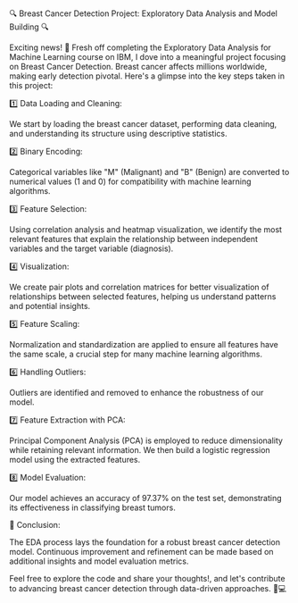 🔍 Breast Cancer Detection Project: Exploratory Data Analysis and Model Building 🔍

Exciting news! 🌟 Fresh off completing the Exploratory Data Analysis for Machine Learning course on IBM, I dove into a meaningful project focusing on Breast Cancer Detection. Breast cancer affects millions worldwide, making early detection pivotal. Here's a glimpse into the key steps taken in this project:



1️⃣ Data Loading and Cleaning:

We start by loading the breast cancer dataset, performing data cleaning, and understanding its structure using descriptive statistics.

2️⃣ Binary Encoding:

Categorical variables like "M" (Malignant) and "B" (Benign) are converted to numerical values (1 and 0) for compatibility with machine learning algorithms.

3️⃣ Feature Selection:

Using correlation analysis and heatmap visualization, we identify the most relevant features that explain the relationship between independent variables and the target variable (diagnosis).

4️⃣ Visualization:

We create pair plots and correlation matrices for better visualization of relationships between selected features, helping us understand patterns and potential insights.

5️⃣ Feature Scaling:

Normalization and standardization are applied to ensure all features have the same scale, a crucial step for many machine learning algorithms.

6️⃣ Handling Outliers:

Outliers are identified and removed to enhance the robustness of our model.

7️⃣ Feature Extraction with PCA:

Principal Component Analysis (PCA) is employed to reduce dimensionality while retaining relevant information. We then build a logistic regression model using the extracted features.

8️⃣ Model Evaluation:

Our model achieves an accuracy of 97.37% on the test set, demonstrating its effectiveness in classifying breast tumors.

🚀 Conclusion:

The EDA process lays the foundation for a robust breast cancer detection model. Continuous improvement and refinement can be made based on additional insights and model evaluation metrics.

Feel free to explore the code and share your thoughts!, and let's contribute to advancing breast cancer detection through data-driven approaches. 🌸💻
